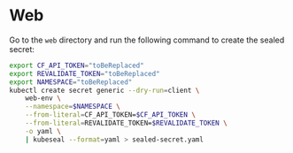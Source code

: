 # Web

Go to the `web` directory and run the following command to create the sealed secret:

```bash
export CF_API_TOKEN="toBeReplaced"
export REVALIDATE_TOKEN="toBeReplaced"
export NAMESPACE="toBeReplaced"
kubectl create secret generic --dry-run=client \
    web-env \
    --namespace=$NAMESPACE \
    --from-literal=CF_API_TOKEN=$CF_API_TOKEN \
    --from-literal=REVALIDATE_TOKEN=$REVALIDATE_TOKEN \
    -o yaml \
    | kubeseal --format=yaml > sealed-secret.yaml
```
